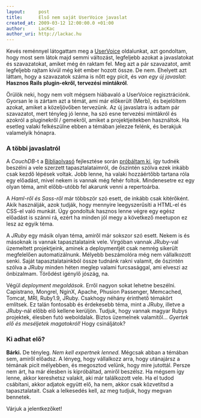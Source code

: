 ```yaml
---
layout:     post
title:      Első nem saját UserVoice javaslat
created_at: 2009-03-12 12:00:00.0 +01:00
author:     LacKac
author_uri: http://lackac.hu
---
```

Kevés reménnyel látogattam meg a [UserVoice][1] oldalunkat, azt gondoltam, hogy most sem látok majd semmi változást, legfeljebb azokat a javaslatokat és szavazatokat, amiket még én raktam fel. Meg azt a pár szavazatot, amit legfeljebb rajtam kívül még két ember hozott össze. De nem. Ehelyett azt láttam, hogy a szavazatok száma is nőtt egy picit, és *van egy új javaslat*: **Hasznos Rails plugin-ekről, tervezési mintákról**.

[1]: http://bprb.uservoice.com/

Örülök neki, hogy nem volt mégsem hiábavaló a UserVoice regisztrációnk. Gyorsan le is zártam azt a témát, ami már előkerült (Merb), és bejelöltem azokat, amiket a közeljövőben tervezünk. Az új javaslatra is adtam pár szavazatot, mert tényleg jó lenne, ha szó esne tervezési mintákról és azokról a pluginekről / gemekről, amiket a projektjeitekben használtok. Ha esetleg valaki felkészülne ebben a témában jelezze felénk, és berakjuk valamelyik hónapra.

### A többi javaslatról

A *CouchDB*-t a [Bibliaolvasó](http://bibliaolvaso.hu/) fejlesztése során [próbáltam ki](http://lackac.hu/2009/01/19/bibliaolvaso), így tudnék beszélni a vele szerzett tapasztalataimról, de őszintén szólva ezek inkább csak kezdő lépések voltak. Jobb lenne, ha valaki hozzáértőbb tartana róla egy előadást, mivel nekem is vannak még fehér foltok. Mindenesetre ez egy olyan téma, amit előbb-utóbb fel akarunk venni a repertoárba.

A *Haml-ről és Sass-ről* már többször szó esett, de inkább csak kitérőként. Akik használják, azok tudják, hogy mennyire leegyszerűsíti a HTML-el és CSS-el való munkát. Úgy gondoltuk hasznos lenne végre egy egész előadást is szánni rá, ezért ha minden jól megy a következő meetupon ez lesz az egyik téma.

A *JRuby* egy másik olyan téma, amiről már sokszor szó esett. Nekem is és másoknak is vannak tapasztalataink vele. Virgóban vannak JRuby-val üzemeltett projektjeink, aminek a deploymentjét csak nemrég sikerült megfelelően automatizálnunk. Mélyebb beszámolóra még nem vállalkozott senki. Saját tapasztalatainkból össze tudnánk rakni valamit, de őszintén szólva a JRuby minden héten meglep valami furcsasággal, ami elveszi az önbizalmam. Törődést igénylő jószág, na.

Végül *deployment megoldások*. Erről nagyon sokat lehetne beszélni. Capistrano, Mongrel, NginX, Apache, Phusion Passenger, Memcached, Tomcat, MRI, Ruby1.9, JRuby. Csakhogy néhány érinthető témakört említsek. Ez talán fontosabb és érdekesebb téma, mint a JRuby, illetve a JRuby-nál előbb elő kellene kerüljön. Tudjuk, hogy vannak magyar Rubys projektek, élesben futó weboldalak. Biztos üzemelnek valamitől... *Gyertek elő és meséljetek magatokról!* Hogy csináljátok?

### Ki adhat elő?

**Bárki.** De tényleg. *Nem kell expertnek lenned.* Mégcsak abban a témában sem, amiről előadsz. A lényeg, hogy vállalkozz arra, hogy utánajársz a témának picit mélyebben, és megosztod velünk, hogy mire jutottál. Persze nem árt, ha már élesben is kipróbáltad, amiről beszélsz. Ha mégsem így lenne, akkor kereshetsz valakit, aki már találkozott vele. Ha el tudod csábítani, akkor adjatok együtt elő, ha nem, akkor csak közvetítsd a tapasztalatait. Csak a lelkesedés kell, az meg tudjuk, hogy megvan bennetek.

Várjuk a jelentkezőket!
